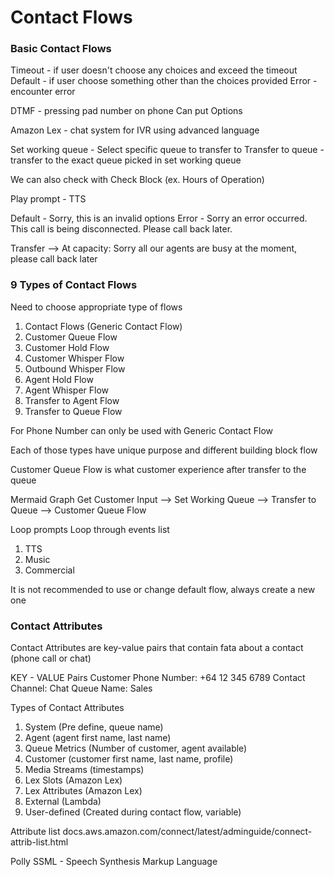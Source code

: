 # Contact Flows
### Basic Contact Flows
Timeout - if user doesn't choose any choices and exceed the timeout
Default - if user choose something other than the choices provided
Error - encounter error

DTMF - pressing pad number on phone
	Can put Options

Amazon Lex - chat system for IVR using advanced language

Set working queue - Select specific queue to transfer to
Transfer to queue - transfer to the exact queue picked in set working queue

We can also check with Check Block (ex. Hours of Operation)

Play prompt - TTS 

Default - Sorry, this is an invalid options
Error - Sorry an error occurred. This call is being disconnected. Please call back later.

Transfer --> At capacity: Sorry all our agents are busy at the moment, please call back later

### 9 Types of Contact Flows
Need to choose appropriate type of flows
1. Contact Flows (Generic Contact Flow)
2. Customer Queue Flow
3. Customer Hold Flow
4. Customer Whisper Flow
5. Outbound Whisper Flow
6. Agent Hold Flow
7. Agent Whisper Flow
8. Transfer to Agent Flow
9. Transfer to Queue Flow

For Phone Number can only be used with Generic Contact Flow

Each of those types have unique purpose and different building block flow

Customer Queue Flow is what customer experience after transfer to the queue

Mermaid Graph
Get Customer Input --> Set Working Queue --> Transfer to Queue --> Customer Queue Flow

Loop prompts
Loop through events list
1. TTS
2. Music
3. Commercial

It is not recommended to use or change default flow, always create a new one

### Contact Attributes
Contact Attributes are key-value pairs that contain fata about a contact (phone call or chat)

KEY      -       VALUE Pairs
Customer Phone Number: +64 12 345 6789
Contact Channel: Chat
Queue Name: Sales

Types of Contact Attributes
1. System (Pre define, queue name)
2. Agent (agent first name, last name)
3. Queue Metrics (Number of customer, agent available)
4. Customer (customer first name, last name, profile)
5. Media Streams (timestamps)
6. Lex Slots (Amazon Lex)
7. Lex Attributes (Amazon Lex)
8. External (Lambda)
9. User-defined (Created during contact flow, variable)

Attribute list
docs.aws.amazon.com/connect/latest/adminguide/connect-attrib-list.html

Polly SSML - Speech Synthesis Markup Language
